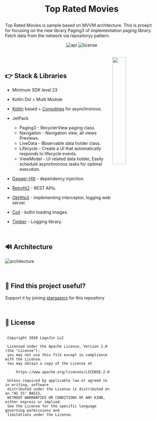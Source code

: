 # <p align="center">Top Rated Movies</p>

Top Rated Movies is sample based on MVVM architecture.
This is proejct for focusing on the new library Paging3 of implementation paging library.
Fetch data from  the network via repositoryy pattern.
</p>

<p align="center">
<img alt="api" src="https://img.shields.io/badge/API-23%2B-green?logo=android"/>
<img alt="license" src="https://img.shields.io/github/license/hongbeomi/FindTaek?color=blue&logo=apache"/>
</p>

<br>
<img src="https://github.com/lagoJin/TopRatedMovies/blob/develop/previews/preview.gif" align="right" width="30%"></img>
<br>

##  👉 Stack & Libraries 

- Minimum SDK level 23
- Kotlin Dsl + Multi Module
- [Kotlin](https://kotlinlang.org/) based + [Coroutines](https://github.com/Kotlin/kotlinx.coroutines) for asynchronous.
- JetPack
  - Paging3 - RecyclerView paging class.
  - Navigation - Navigation view, all views Previews.
  - LiveData - Bbservable data holder class.
  - Lifecycle - Create a UI that automatically responds to lifecycle events.
  - ViewModel - UI related data holder, Easily schedule asynchronous tasks for optimal execution.

- [Dagger-Hilt](https://dagger.dev/hilt/) - dependency injection.
- [Retrofit2](https://github.com/square/retrofit) - REST APIs.
- [OkHttp3](https://github.com/square/okhttp) - implementing interceptor, logging web server.
- [Coil](https://github.com/coil-kt/coil) - kotlin loading images.
- [Timber](https://github.com/JakeWharton/timber) - Logging library.

<br>


## 🔊 Architecture

![architecture](https://developer.android.com/topic/libraries/architecture/images/final-architecture.png)

<br>

## 📂 Find this project useful?

Support it by joining [stargazers](https://github.com/lagoJin/TopRatedMovies/stargazers) for this repository

<br>

## 📃 License

```

 Copyright 2020 LagoJin LLC

 Licensed under the Apache License, Version 2.0 (the "License");
 you may not use this file except in compliance with the License.
 You may obtain a copy of the License at

     https://www.apache.org/licenses/LICENSE-2.0

 Unless required by applicable law or agreed to in writing, software
 distributed under the License is distributed on an "AS IS" BASIS,
 WITHOUT WARRANTIES OR CONDITIONS OF ANY KIND, either express or implied.
 See the License for the specific language governing permissions and
 limitations under the License.
  
```
